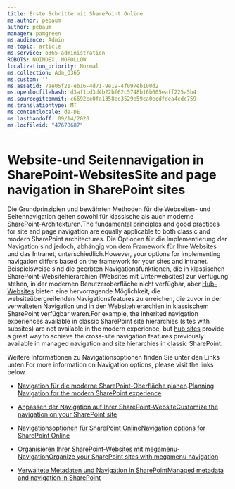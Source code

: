 ```yaml
---
title: Erste Schritte mit SharePoint Online
ms.author: pebaum
author: pebaum
manager: pamgreen
ms.audience: Admin
ms.topic: article
ms.service: o365-administration
ROBOTS: NOINDEX, NOFOLLOW
localization_priority: Normal
ms.collection: Adm_O365
ms.custom: ''
ms.assetid: 7ae05f21-eb16-4d71-9e19-4f097eb100d2
ms.openlocfilehash: d3af1cd3d4b22bf62c5748b16b605eaff225a5b4
ms.sourcegitcommit: c6692ce0fa1358ec3529e59ca0ecdfdea4cdc759
ms.translationtype: MT
ms.contentlocale: de-DE
ms.lasthandoff: 09/14/2020
ms.locfileid: "47670687"
---
```

# <a name="site-and-page-navigation-in-sharepoint-sites"></a><span data-ttu-id="55356-102">Website-und Seitennavigation in SharePoint-Websites</span><span class="sxs-lookup"><span data-stu-id="55356-102">Site and page navigation in SharePoint sites</span></span>

<span data-ttu-id="55356-103">Die Grundprinzipien und bewährten Methoden für die Webseiten- und Seitennavigation gelten sowohl für klassische als auch moderne SharePoint-Architekturen.</span><span class="sxs-lookup"><span data-stu-id="55356-103">The fundamental principles and good practices for site and page navigation are equally applicable to both classic and modern SharePoint architectures.</span></span> <span data-ttu-id="55356-104">Die Optionen für die Implementierung der Navigation sind jedoch, abhängig von dem Framework für Ihre Websites und das Intranet, unterschiedlich.</span><span class="sxs-lookup"><span data-stu-id="55356-104">However, your options for implementing navigation differs based on the framework for your sites and intranet.</span></span> <span data-ttu-id="55356-105">Beispielsweise sind die geerbten Navigationsfunktionen, die in klassischen SharePoint-Websitehierarchien (Websites mit Unterwebsites) zur Verfügung stehen, in der modernen Benutzeroberfläche nicht verfügbar, aber [Hub-Websites](https://support.office.com/article/fe26ae84-14b7-45b6-a6d1-948b3966427f) bieten eine hervorragende Möglichkeit, die websiteübergreifenden Navigationsfeatures zu erreichen, die zuvor in der verwalteten Navigation und in den Websitehierarchien in klassischem SharePoint verfügbar waren.</span><span class="sxs-lookup"><span data-stu-id="55356-105">For example, the inherited navigation experiences available in classic SharePoint site hierarchies (sites with subsites) are not available in the modern experience, but [hub sites](https://support.office.com/article/fe26ae84-14b7-45b6-a6d1-948b3966427f) provide a great way to achieve the cross-site navigation features previously available in managed navigation and site hierarchies in classic SharePoint.</span></span>

 <span data-ttu-id="55356-106">Weitere Informationen zu Navigationsoptionen finden Sie unter den Links unten.</span><span class="sxs-lookup"><span data-stu-id="55356-106">For more information on Navigation options, please visit the links below.</span></span>

 - <span data-ttu-id="55356-107">[Navigation für die moderne SharePoint-Oberfläche planen](https://docs.microsoft.com/sharepoint/plan-navigation-modern-experience).</span><span class="sxs-lookup"><span data-stu-id="55356-107">[Planning Navigation for the modern SharePoint experience](https://docs.microsoft.com/sharepoint/plan-navigation-modern-experience)</span></span>

- [<span data-ttu-id="55356-108">Anpassen der Navigation auf Ihrer SharePoint-Website</span><span class="sxs-lookup"><span data-stu-id="55356-108">Customize the navigation on your SharePoint site</span></span>](https://support.office.com/article/customize-the-navigation-on-your-sharepoint-site-3cd61ae7-a9ed-4e1e-bf6d-4655f0bf25ca)

- [<span data-ttu-id="55356-109">Navigationsoptionen für SharePoint Online</span><span class="sxs-lookup"><span data-stu-id="55356-109">Navigation options for SharePoint Online</span></span>](https://docs.microsoft.com/office365/enterprise/navigation-options-for-sharepoint-online)
 
- [<span data-ttu-id="55356-110">Organisieren Ihrer SharePoint-Websites mit megamenu-Navigation</span><span class="sxs-lookup"><span data-stu-id="55356-110">Organize your SharePoint sites with megamenu navigation</span></span>](https://techcommunity.microsoft.com/t5/Microsoft-SharePoint-Blog/Organize-your-SharePoint-sites-with-megamenu-navigation-and-new/ba-p/328068)

- [<span data-ttu-id="55356-111">Verwaltete Metadaten und Navigation in SharePoint</span><span class="sxs-lookup"><span data-stu-id="55356-111">Managed metadata and navigation in SharePoint</span></span>](https://docs.microsoft.com/sharepoint/dev/general-development/managed-metadata-and-navigation-in-sharepoint)


